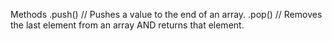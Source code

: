 Methods
        .push() // Pushes a value to the end of an array.
        .pop() // Removes the last element from an array AND returns that element.